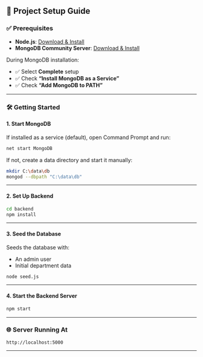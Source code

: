 

## 🚀 Project Setup Guide

### ✅ Prerequisites

- **Node.js**: [Download & Install](https://nodejs.org/)
- **MongoDB Community Server**: [Download & Install](https://www.mongodb.com/try/download/community)

During MongoDB installation:
- ✅ Select **Complete** setup
- ✅ Check **“Install MongoDB as a Service”**
- ✅ Check **“Add MongoDB to PATH”**

---

### 🛠️ Getting Started

#### 1. Start MongoDB

If installed as a service (default), open Command Prompt and run:

```bash
net start MongoDB
```

If not, create a data directory and start it manually:

```bash
mkdir C:\data\db
mongod --dbpath "C:\data\db"
```

---

#### 2. Set Up Backend

```bash
cd backend
npm install
```

---

#### 3. Seed the Database

Seeds the database with:
- An admin user
- Initial department data

```bash
node seed.js
```

---

#### 4. Start the Backend Server

```bash
npm start
```

---

### 🌐 Server Running At

```
http://localhost:5000
```

---




